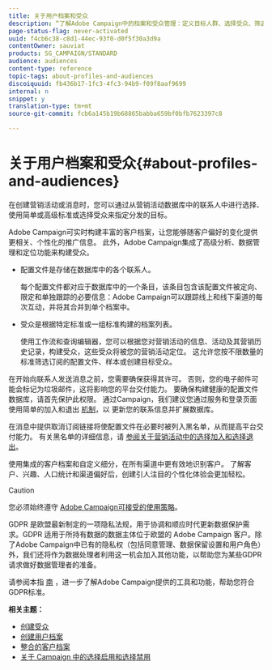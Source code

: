 ```yaml
---
title: 关于用户档案和受众
description: “了解Adobe Campaign中的档案和受众管理：定义目标人群、选择受众、筛选收件人、收集数据和更新配置文件。”
page-status-flag: never-activated
uuid: f4cb6c38-c8d1-44ec-93f0-d0f5f30a3d9a
contentOwner: sauviat
products: SG_CAMPAIGN/STANDARD
audience: audiences
content-type: reference
topic-tags: about-profiles-and-audiences
discoiquuid: fb436b17-1fc3-4fc3-94b9-f09f8aaf9699
internal: n
snippet: y
translation-type: tm+mt
source-git-commit: fcb6a145b19b68865babba659bf0bfb7623397c8

---
```



# 关于用户档案和受众{#about-profiles-and-audiences}

在创建营销活动或消息时，您可以通过从营销活动数据库中的联系人中进行选择、使用简单或高级标准或选择受众来指定分发的目标。

Adobe Campaign可实时构建丰富的客户档案，让您能够随客户偏好的变化提供更相关、个性化的推广信息。 此外，Adobe Campaign集成了高级分析、数据管理和定位功能来构建受众。

* 配置文件是存储在数据库中的各个联系人。

   每个配置文件都对应于数据库中的一个条目，该条目包含该配置文件被定向、限定和单独跟踪的必要信息：Adobe Campaign可以跟踪线上和线下渠道的每次互动，并将其合并到单个档案中。

* 受众是根据特定标准或一组标准构建的档案列表。

   使用工作流和查询编辑器，您可以根据您对营销活动的信息、活动及其营销历史记录，构建受众，这些受众将被您的营销活动定位。 这允许您按不限数量的标准筛选订阅的配置文件、样本或创建目标受众。

在开始向联系人发送消息之前，您需要确保获得其许可。 否则，您的电子邮件可能会标记为垃圾邮件，这将影响您的平台交付能力。 要确保构建健康的配置文件数据库，请首先保护此权限。 通过Campaign，我们建议您通过服务和登录页面使用简单的加入和退出 [机制](../../audiences/using/creating-a-service.md)，以 [](../../channels/using/getting-started-with-landing-pages.md) 更新您的联系信息并扩展数据库。

在消息中提供取消订阅链接将使配置文件在必要时被列入黑名单，从而提高平台交付能力。 有关黑名单的详细信息，请 [参阅关于营销活动中的选择加入和选择退出](../../audiences/using/about-opt-in-and-opt-out-in-campaign.md)。

使用集成的客户档案和自定义细分，在所有渠道中更有效地识别客户。 了解客户、兴趣、人口统计和渠道偏好后，创建引人注目的个性化体验会更加轻松。

>[!CAUTION]
>
>您必须始终遵守 [Adobe Campaign可接受的使用策略](https://www.adobe.com/legal/terms/aup.html)。

GDPR 是欧盟最新制定的一项隐私法规，用于协调和顺应时代更新数据保护需求。GDPR 适用于所持有数据的数据主体位于欧盟的 Adobe Campaign 客户。除了Adobe Campaign中已有的隐私权（包括同意管理、数据保留设置和用户角色）外，我们还将作为数据处理者利用这一机会加入其他功能，以帮助您为某些GDPR请求做好数据管理者的准备。

请参阅本指 [南](https://docs.campaign.adobe.com/doc/standard/getting_started/en/ACS_GDPR.html) ，进一步了解Adobe Campaign提供的工具和功能，帮助您符合GDPR标准。

**相关主题：**

* [创建受众](../../audiences/using/creating-audiences.md)
* [创建用户档案](../../audiences/using/creating-profiles.md)
* [整合的客户档案](../../audiences/using/integrated-customer-profile.md)
* [关于 Campaign 中的选择启用和选择禁用](../../audiences/using/about-opt-in-and-opt-out-in-campaign.md)

